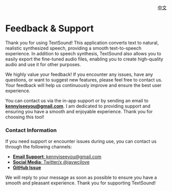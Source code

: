 <p align="right">
  <a href="./feedback.zh.md">中文</a>
</p>
<!--rehype:style=float: right; bottom: -36px; position: relative;-->

Feedback & Support
===

Thank you for using TextSound! This application converts text to natural, realistic synthesized speech, providing a smooth text-to-speech experience. In addition to speech synthesis, TextSound also allows you to easily export the fine-tuned audio files, enabling you to create high-quality audio and use it for other purposes.

We highly value your feedback! If you encounter any issues, have any questions, or want to suggest new features, please feel free to contact us. Your feedback will help us continuously improve and ensure the best user experience.

You can contact us via the in-app support or by sending an email to **kennyiseeyou@gmail.com**. I am dedicated to providing support and ensuring you have a smooth and enjoyable experience. Thank you for choosing this tool!

### Contact Information

If you need support or encounter issues during use, you can contact us through the following channels:

- [**Email Support**: kennyiseeyou@gmail.com](mailto:kennyiseeyou@gmail.com)  
- [**Social Media**: Twitter/x @jaywcjlove](https://twitter.com/jaywcjlove)  
- [**GitHub Issue**](https://github.com/jaywcjlove/TextSoundSaver/issues/new/choose)  

We will reply to your message as soon as possible to ensure you have a smooth and pleasant experience. Thank you for supporting TextSound!